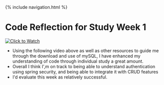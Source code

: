 {% include navigation.html %}

# Code Reflection for Study Week 1

[![Click to Watch](https://img.youtube.com/vi/VVn9OG9nfH0/0.jpg)](https://youtu.be/VVn9OG9nfH0?t=2061)

- Using the following video above as well as other resources to guide me through the download and use of mySQL, I have enhanced my understanding of code through individual study a great amount.
- Overall I think I',m on track to being able to understand authentication using spring security, and being able to integrate it with CRUD features
- I'd evaluate this week as relatively successful.